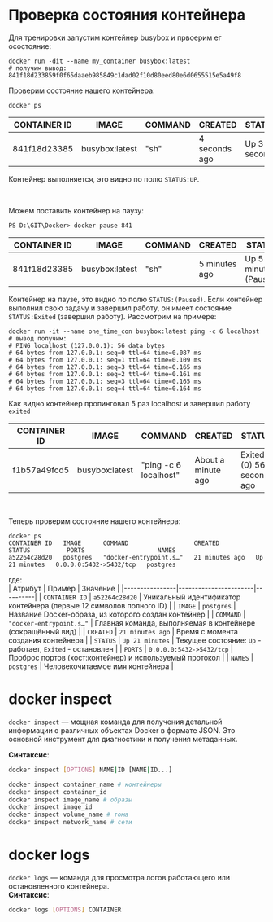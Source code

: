 # Проверка состояния контейнера

Для тренировки запустим контейнер busybox и првоерим ег осостояние:
```shell
docker run -dit --name my_container busybox:latest
# получим вывод: 841f18d233859f0f65daaeb985849c1dad02f10d80eed80e6d0655515e5a49f8
```

Проверим состояние нашего контейнера:
```shell
docker ps 
```
| CONTAINER ID | IMAGE           | COMMAND | CREATED        | STATUS        | PORTS | NAMES        |
|--------------|-----------------|---------|----------------|---------------|-------|--------------|
| 841f18d23385 | busybox:latest  | "sh"    | 4 seconds ago  | Up 3 seconds  |       | my_container |   

Контейнер выполняется, это видно по полю `STATUS:UP`.  

<br>

Можем поставить контейнер на паузу:
```shell
PS D:\GIT\Docker> docker pause 841
```
| CONTAINER ID | IMAGE           | COMMAND | CREATED       | STATUS               | PORTS | NAMES        |
|--------------|-----------------|---------|---------------|----------------------|-------|--------------|
| 841f18d23385 | busybox:latest  | "sh"    | 5 minutes ago | Up 5 minutes (Paused) |       | my_container |  

Контейнер на паузе, это видно по полю `STATUS:(Paused)`. Если контейнер выполнил свою задачу и завершил работу, он имеет состояние `STATUS:Exited` (завершил работу). Рассмотрим на примере:  
```Shell
docker run -it --name one_time_con busybox:latest ping -c 6 localhost
# вывод получим:
# PING localhost (127.0.0.1): 56 data bytes
# 64 bytes from 127.0.0.1: seq=0 ttl=64 time=0.087 ms
# 64 bytes from 127.0.0.1: seq=1 ttl=64 time=0.109 ms
# 64 bytes from 127.0.0.1: seq=3 ttl=64 time=0.165 ms
# 64 bytes from 127.0.0.1: seq=2 ttl=64 time=0.161 ms
# 64 bytes from 127.0.0.1: seq=3 ttl=64 time=0.165 ms
# 64 bytes from 127.0.0.1: seq=4 ttl=64 time=0.164 ms
```
Как видно контейнер пропинговал 5 раз localhost и завершил работу `exited`  

| CONTAINER ID | IMAGE           | COMMAND               | CREATED          | STATUS                        | PORTS | NAMES          |
|--------------|-----------------|-----------------------|------------------|-------------------------------|-------|----------------|
| f1b57a49fcd5 | busybox:latest  | "ping -c 6 localhost" | About a minute ago | Exited (0) 56 seconds ago     |       | one_time_con   |


<br>

Теперь проверим состояние нашего контейнера:  
```shell
docker ps
CONTAINER ID   IMAGE      COMMAND                  CREATED          STATUS          PORTS                    NAMES
a52264c28d20   postgres   "docker-entrypoint.s…"   21 minutes ago   Up 21 minutes   0.0.0.0:5432->5432/tcp   postgres
```  

где:  
| Атрибут         | Пример       | Значение |
|----------------|-----------------------|----------|
| `CONTAINER ID` | `a52264c28d20`        | Уникальный идентификатор контейнера (первые 12 символов полного ID) |
| `IMAGE`        | `postgres`            | Название Docker-образа, из которого создан контейнер |
| `COMMAND`      | `"docker-entrypoint.s…"` | Главная команда, выполняемая в контейнере (сокращённый вид) |
| `CREATED`      | `21 minutes ago`      | Время с момента создания контейнера |
| `STATUS`       | `Up 21 minutes`       | Текущее состояние: `Up` - работает, `Exited` - остановлен |
| `PORTS`        | `0.0.0.0:5432->5432/tcp` | Проброс портов (хост:контейнер) и используемый протокол |
| `NAMES`        | `postgres`            | Человекочитаемое имя контейнера |  

# docker inspect
`docker inspect` — мощная команда для получения детальной информации о различных объектах Docker в формате JSON. Это основной инструмент для диагностики и получения метаданных.  

**Синтаксис**:  
```bash
docker inspect [OPTIONS] NAME|ID [NAME|ID...]
```
```bash
docker inspect container_name # контейнеры
docker inspect container_id
docker inspect image_name # образы
docker inspect image_id
docker inspect volume_name # тома
docker inspect network_name # сети
```

# docker logs
`docker logs` — команда для просмотра логов работающего или остановленного контейнера.  
**Синтаксис**:  
```bash
docker logs [OPTIONS] CONTAINER
```